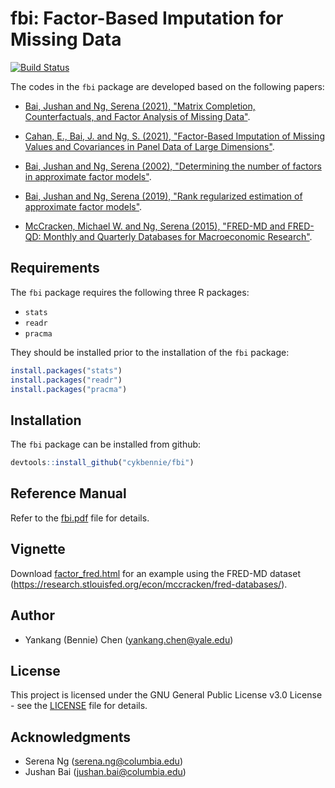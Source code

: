 # fbi: Factor-Based Imputation for Missing Data
[![Build Status](https://travis-ci.com/cykbennie/fbi.svg?branch=master)](https://travis-ci.com/cykbennie/fbi)

The codes in the `fbi` package are developed based on the following papers:

* [Bai, Jushan and Ng, Serena (2021), "Matrix Completion, Counterfactuals, and Factor Analysis of Missing Data"](https://doi.org/10.1080/01621459.2021.1967163).

* [Cahan, E., Bai, J. and Ng, S. (2021), "Factor-Based Imputation of Missing Values and Covariances in Panel Data of Large Dimensions"](https://arxiv.org/abs/2103.03045).

* [Bai, Jushan and Ng, Serena (2002), "Determining the number of factors in approximate factor models"](https://onlinelibrary.wiley.com/doi/pdf/10.1111/1468-0262.00273).

* [Bai, Jushan and Ng, Serena (2019), "Rank regularized estimation of approximate factor models"](https://www.sciencedirect.com/science/article/pii/S0304407619300764).

* [McCracken, Michael W. and Ng, Serena (2015), "FRED-MD and FRED-QD: Monthly and Quarterly Databases for Macroeconomic Research"](https://research.stlouisfed.org/econ/mccracken/fred-databases/).

## Requirements

The `fbi` package requires the following three R packages:

* `stats`
* `readr`
* `pracma`

They should be installed prior to the installation of the `fbi` package:

``` r
install.packages("stats")
install.packages("readr")
install.packages("pracma")
```

## Installation

The `fbi` package can be installed from github:

``` r
devtools::install_github("cykbennie/fbi")
```

## Reference Manual

Refer to the [fbi.pdf](fbi.pdf) file for details.

## Vignette

Download [factor_fred.html](https://github.com/cykbennie/fbi/blob/master/doc/factor_fred.html) for an example using the FRED-MD dataset (https://research.stlouisfed.org/econ/mccracken/fred-databases/).

## Author

* Yankang (Bennie) Chen (<yankang.chen@yale.edu>)

## License

This project is licensed under the GNU General Public License v3.0 License - see the [LICENSE](LICENSE) file for details.

## Acknowledgments

* Serena Ng (<serena.ng@columbia.edu>)
* Jushan Bai (<jushan.bai@columbia.edu>)
